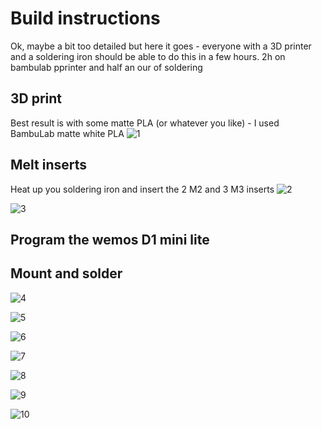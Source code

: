 # Build instructions
Ok, maybe a bit too detailed but here it goes - everyone with a 3D printer and a soldering iron should be able to do this in a few hours. 2h on bambulab pprinter and half an our of soldering

## 3D print
Best result is with some matte PLA (or whatever you like) - I used BambuLab matte white PLA
![1](https://github.com/boanjo/boanjo.github.io/blob/master/notifier1.jpg?raw=true "Print!")

## Melt inserts
Heat up you soldering iron and insert the 2 M2 and 3 M3 inserts
![2](https://github.com/boanjo/boanjo.github.io/blob/master/notifier2.jpg?raw=true "Inserts")


![3](https://github.com/boanjo/boanjo.github.io/blob/master/notifier3.jpg?raw=true "Inserts 2")

## Program the wemos D1 mini lite

## Mount and solder
![4](https://github.com/boanjo/boanjo.github.io/blob/master/notifier4.jpg?raw=true "Mounting")

![5](https://github.com/boanjo/boanjo.github.io/blob/master/notifier5.jpg?raw=true "Mounting")

![6](https://github.com/boanjo/boanjo.github.io/blob/master/notifier6.jpg?raw=true "Mounting")

![7](https://github.com/boanjo/boanjo.github.io/blob/master/notifier7.jpg?raw=true "Mounting")

![8](https://github.com/boanjo/boanjo.github.io/blob/master/notifier8.jpg?raw=true "Mounting")

![9](https://github.com/boanjo/boanjo.github.io/blob/master/notifier9.jpg?raw=true "Mounting")

![10](https://github.com/boanjo/boanjo.github.io/blob/master/notifier10.jpg?raw=true "Mounting")

